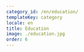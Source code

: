 ```yaml
---
category_id: /en/education/
templateKey: category
locale: en
title: Education
image: ./education.jpg
order: 6
---
```


